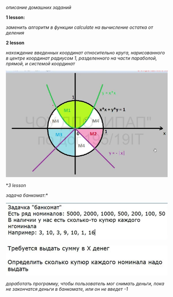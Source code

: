 *описание домашних заданий*

**1 lesson:**

*заменить алгоритм в функции calculate на вычисление остатка от деления*

**2 lesson**

*нахождение введенных координат относительно круга, нарисованного в центре координат радиусом 1,
разделенного на части параболой, прямой, и системой координат*

![circle.jpeg](../../images/c++/circle.jpeg)

**3 lesson*

*задача банкомат:**


![12.JPG](../../images/c++/12.JPG)

![13.JPG](../../images/c++/13.JPG)

*доработать программу, чтобы пользователь мог снимать деньги, пока не закончатся деньги в банкомате, или он не введет -1*
